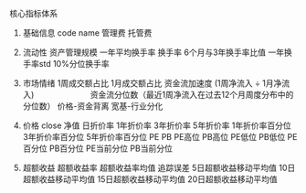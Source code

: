 核心指标体系
1. 基础信息
code
name
管理费
托管费

2. 流动性
资产管理规模
一年平均换手率
换手率
6个月与3年换手率比值
一年换手率std
10%分位换手率

4. 市场情绪
1周成交额占比
1月成交额占比
资金流加速度 (1周净流入 ÷ 1月净流入)                         
资金流分位数（最近1周净流入在过去12个月周度分布中的分位数）
价格-资金背离
宽基-行业分化

6. 价格
close
净值
日折价率	1年折价率	3年折价率	5年折价率	1年折价率百分位	3年折价率百分位	5年折价率百分位
PE
PB
PE高位	PB高位	PE低位	PB低位	PE百分位	PB百分位	PE当前分位	PB当前分位

7. 超额收益
超额收益率
超额收益率均值
追踪误差
5日超额收益移动平均值
10日超额收益移动平均值
15日超额收益移动平均值
20日超额收益移动平均值
